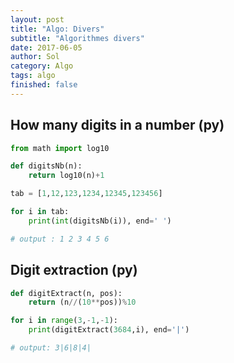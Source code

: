 ```yaml
---
layout: post
title: "Algo: Divers"
subtitle: "Algorithmes divers"
date: 2017-06-05
author: Sol
category: Algo
tags: algo
finished: false
---
```



## How many digits in a number (py)

```py
from math import log10

def digitsNb(n):
    return log10(n)+1

tab = [1,12,123,1234,12345,123456]

for i in tab:
    print(int(digitsNb(i)), end=' ')

# output : 1 2 3 4 5 6
```

## Digit extraction (py)

```py
def digitExtract(n, pos):
	return (n//(10**pos))%10

for i in range(3,-1,-1):
    print(digitExtract(3684,i), end='|')

# output: 3|6|8|4|
```
